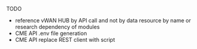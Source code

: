
TODO

* reference vWAN HUB by API call and not by data resource by name or research dependency of modules
* CME API .env file generation
* CME API replace REST client with script

